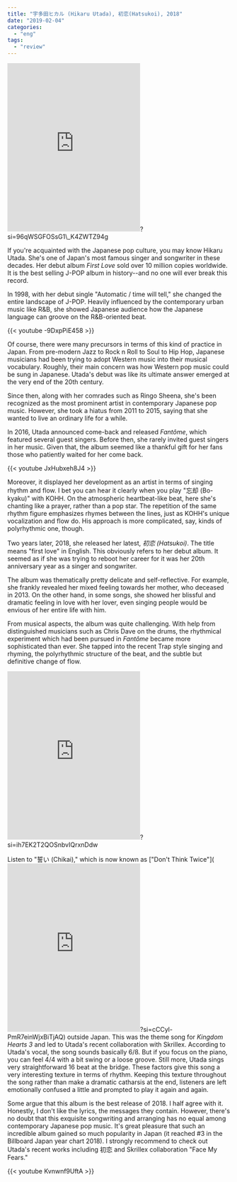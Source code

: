 ```yaml
---
title: "宇多田ヒカル (Hikaru Utada), 初恋(Hatsukoi), 2018"
date: "2019-02-04"
categories: 
  - "eng"
tags: 
  - "review"
---
```


<iframe src="https://open.spotify.com/embed/album/5ejvTc5RFRnM6MrczQxzTE" width="300" height="380" frameborder="0" allowtransparency="true" allow="encrypted-media"></iframe>?si=96qWSGFOSsG1\_K4ZWTZ94g

If you're acquainted with the Japanese pop culture, you may know Hikaru Utada. She's one of Japan's most famous singer and songwriter in these decades. Her debut album _First Love_ sold over 10 million copies worldwide. It is the best selling J-POP album in history--and no one will ever break this record.

In 1998, with her debut single "Automatic / time will tell," she changed the entire landscape of J-POP. Heavily influenced by the contemporary urban music like R&B, she showed Japanese audience how the Japanese language can groove on the R&B-oriented beat.

{{< youtube -9DxpPiE458 >}}

Of course, there were many precursors in terms of this kind of practice in Japan. From pre-modern Jazz to Rock n Roll to Soul to Hip Hop, Japanese musicians had been trying to adopt Western music into their musical vocabulary. Roughly, their main concern was how Western pop music could be sung in Japanese. Utada's debut was like its ultimate answer emerged at the very end of the 20th century. 

Since then, along with her comrades such as Ringo Sheena, she's been recognized as the most prominent artist in contemporary Japanese pop music. However, she took a hiatus from 2011 to 2015, saying that she wanted to live an ordinary life for a while.

In 2016, Utada announced come-back and released _Fantôme_, which featured several guest singers. Before then, she rarely invited guest singers in her music. Given that, the album seemed like a thankful gift for her fans those who patiently waited for her come back.

{{< youtube JxHubxeh8J4 >}}

Moreover, it displayed her development as an artist in terms of singing rhythm and flow. I bet you can hear it clearly when you play "忘却 (Bo-kyaku)" with KOHH. On the atmospheric heartbeat-like beat, here she's chanting like a prayer, rather than a pop star. The repetition of the same rhythm figure emphasizes rhymes between the lines, just as KOHH's unique vocalization and flow do. His approach is more complicated, say, kinds of polyrhythmic one, though.

Two years later, 2018, she released her latest, _初恋 (Hatsukoi)_. The title means "first love" in English. This obviously refers to her debut album. It seemed as if she was trying to reboot her career for it was her 20th anniversary year as a singer and songwriter.

The album was thematically pretty delicate and self-reflective. For example, she frankly revealed her mixed feeling towards her mother, who deceased in 2013. On the other hand, in some songs, she showed her blissful and dramatic feeling in love with her lover, even singing people would be envious of her entire life with him.

From musical aspects, the album was quite challenging. With help from distinguished musicians such as Chris Dave on the drums, the rhythmical experiment which had been pursued in _Fantôme_ became more sophisticated than ever. She tapped into the recent Trap style singing and rhyming, the polyrhythmic structure of the beat, and the subtle but definitive change of flow.

<iframe src="https://open.spotify.com/embed/album/2bpWX8fos6DKP3HdfCpyG0" width="300" height="380" frameborder="0" allowtransparency="true" allow="encrypted-media"></iframe>?si=ih7EK2T2QOSnbvIQrxnDdw

Listen to "誓い (Chikai)," which is now known as ["Don't Think Twice"](<iframe src="https://open.spotify.com/embed/album/1jwWsa2XOmgJf27IyCyH4O" width="300" height="380" frameborder="0" allowtransparency="true" allow="encrypted-media"></iframe>?si=cCCyl-PmR7einWjxBiTjAQ) outside Japan. This was the theme song for _Kingdom Hearts 3_ and led to Utada's recent collaboration with Skrillex. According to Utada's vocal, the song sounds basically 6/8. But if you focus on the piano, you can feel 4/4 with a bit swing or a loose groove. Still more, Utada sings very straightforward 16 beat at the bridge. These factors give this song a very interesting texture in terms of rhythm. Keeping this texture throughout the song rather than make a dramatic catharsis at the end, listeners are left emotionally confused a little and prompted to play it again and again.

Some argue that this album is the best release of 2018. I half agree with it. Honestly, I don't like the lyrics, the messages they contain. However, there's no doubt that this exquisite songwriting and arranging has no equal among contemporary Japanese pop music. It's great pleasure that such an incredible album gained so much popularity in Japan (it reached #3 in the Billboard Japan year chart 2018). I strongly recommend to check out Utada's recent works including 初恋 and Skrillex collaboration "Face My Fears."

{{< youtube Kvnwnf9UftA >}}
